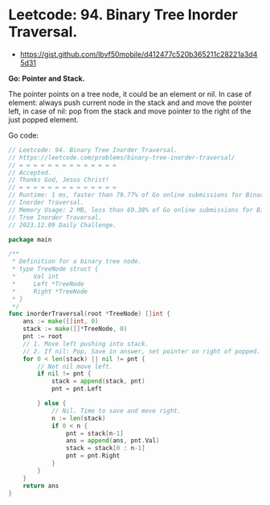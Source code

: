 # Leetcode: 94. Binary Tree Inorder Traversal.

- https://gist.github.com/lbvf50mobile/d412477c520b365211c28221a3d45d31

**Go: Pointer and Stack.**

The pointer points on a tree node, it could be an element or nil. In case of
element: always push current node in the stack and and move the pointer left,
in case of nil: pop from the stack and move pointer to the right of the just
popped element.

Go code:
```Go
// Leetcode: 94. Binary Tree Inorder Traversal.
// https://leetcode.com/problems/binary-tree-inorder-traversal/
// = = = = = = = = = = = = = =
// Accepted.
// Thanks God, Jesus Christ!
// = = = = = = = = = = = = = =
// Runtime: 1 ms, faster than 79.77% of Go online submissions for Binary Tree
// Inorder Traversal.
// Memory Usage: 2 MB, less than 69.38% of Go online submissions for Binary
// Tree Inorder Traversal.
// 2023.12.09 Daily Challenge.

package main

/**
 * Definition for a binary tree node.
 * type TreeNode struct {
 *     Val int
 *     Left *TreeNode
 *     Right *TreeNode
 * }
 */
func inorderTraversal(root *TreeNode) []int {
	ans := make([]int, 0)
	stack := make([]*TreeNode, 0)
	pnt := root
	// 1. Move left pushing into stack.
	// 2. If nil: Pop, Save in answer, set pointer on right of popped.
	for 0 < len(stack) || nil != pnt {
		// Not nil move left.
		if nil != pnt {
			stack = append(stack, pnt)
			pnt = pnt.Left

		} else {
			// Nil. Time to save and move right.
			n := len(stack)
			if 0 < n {
				pnt = stack[n-1]
				ans = append(ans, pnt.Val)
				stack = stack[0 : n-1]
				pnt = pnt.Right
			}
		}
	}
	return ans
}
```
